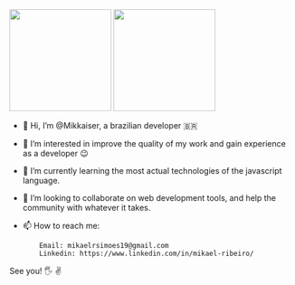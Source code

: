 <div>
 <img height="180em" src="https://github-readme-stats.vercel.app/api?username=Mikkaiser&count_private=true&hide=issues&theme=dracula&show_icons=true&title_color=3FD990&bg_color=DEG,07180F,002D14&icon_color=3FD990&include_all_commits=true&count_private=true&border_color=3FD990">
  <img height="180em" src="https://github-readme-stats.vercel.app/api/top-langs/?username=Mikkaiser&theme=dracula&show_icons=true&title_color=3FD990&bg_color=DEG,07180F,002D14&icon_color=3FD990&include_all_commits=true&count_private=true&border_color=3FD990&langs_count=3&hide=assembly,java,pascal,pawn,html,css,c%2B%2B,objective-c%2B%2B,objective-c,makefile,ruby,Starlak"> 
</div>








- 👋 Hi, I’m @Mikkaiser, a brazilian developer 🇧🇷
- 👀 I’m interested in improve the quality of my work and gain experience as a developer :wink:
- 🌱 I’m currently learning the most actual technologies of the javascript language.
- 💞️ I’m looking to collaborate on web development tools, and help the community with whatever it takes.
- 📫 How to reach me: 

          Email: mikaelrsimoes19@gmail.com
          Linkedin: https://www.linkedin.com/in/mikael-ribeiro/
          
          
See you! :raised_hand_with_fingers_splayed: :v:
